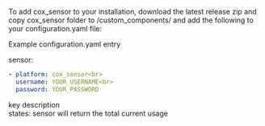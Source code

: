To add cox_sensor to your installation, download the latest release zip and copy cox_sensor folder to <config directory>/custom_components/ and add the following to your configuration.yaml file:

Example configuration.yaml entry

sensor:
```yaml
- platform: cox_sensor<br>
  username: YOUR_USERNAME<br>
  password: YOUR_PASSWORD
```
key	description<br>
states: sensor will return the total current usage

